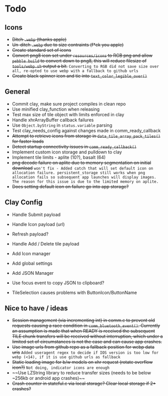# Todo
## Icons
- ~~Ditch `.webp` (thanks apple)~~
- ~~Un-ditch `.webp` due to size contraints (f*ck you apple)~~
- ~~Create standard set of icons~~
- ~~Convert png8 icon set under `resources/icons` to RGB png and allow `pebble build` to convert down to png8, this will reduce filesize of `tools/webp.sh` output a bit.~~ 
`Converting to RGB did not save size over all, re-opted to use webp with a fallback to github urls`
- ~~Create black spinner icon and tie into `text_color_legible_over()`~~

## General
- Commit clay, make sure project compiles in clean repo
- Use minified clay_function when releasing
- Test max size of tile object with limits enforced in clay
- Handle xhrArrayBuffer callback failures
- Use `Object.byString` in `status.variable` parsing
- Test clay_needs_config against changes made in comm_ready_callback
- ~~Attempt to retrieve icons from storage in `data_tile_array_pack_tiles()` for faster loads~~
- ~~Detect startup connectivity issues in `comm_ready_callback()`~~
- Implement custom icon storage and pulldown to clay
- Implement tile limits - aplite (10?), basalt (64)
- ~~png decode failure on aplite due to memory segmentation on initial download~~ 
`won't fix - Added catch that will set default icon on allocation failure. persistent_storage still works when png allocation fails so subsequent app launches will display images. The reason for this issue is due to the limited memory on aplite.`
- ~~Does setting default icon on failure go into app storage?~~
## Clay Config
- Handle Submit payload
- Handle Icon payload (url)
- Refresh payload?
- Handle Add / Delete tile payload


- Add Icon manager
- Add global settings
- Add JSON Manager
- Use focus event to copy JSON to clipboard?
- TileSelection causes problems with ButtonIcon/ButtonName

## Nice to have / ideas
- ~~Session management (via incrementing int) in comm.c to prevent old requests causing a race condition in `comm_bluetooth_event()`. Currently an assumption is made that when READY is received the subsequent TILE chunk transfers will be received without interruption, which under a limited set of circumstances is not the case and can cause app crashes.~~
- ~~Use image urls from github repo as a fallback position for webp data uris~~ 
`Added useragent regex to decide if IOS version is too low for webp (<14), if it is use github urls as fallback`
- ~~Static loading image for b/w models on xhr request (rotate overflow icon?)~~
`Not doing, indicator icons are enough`
- ~~Use LZString library to reduce transfer sizes (needs to be below ~256kb or android app crashes)~~
- ~~Crash counter in stateful.c via local storage? Clear local storage if 2+ crashes?~~
